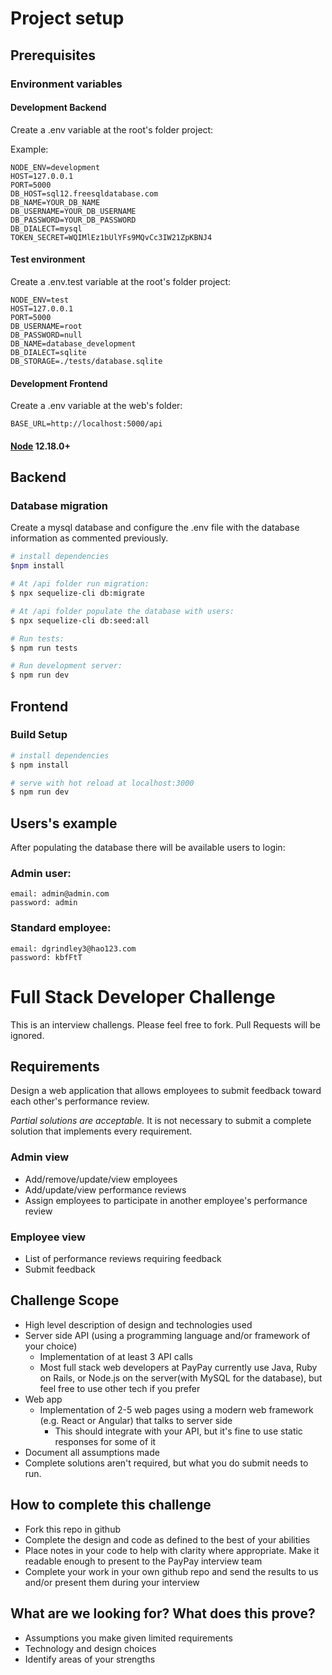 # Project setup

## Prerequisites

### Environment variables

#### Development Backend

Create a .env variable at the root's folder project:

Example:

```
NODE_ENV=development
HOST=127.0.0.1
PORT=5000
DB_HOST=sql12.freesqldatabase.com
DB_NAME=YOUR_DB_NAME
DB_USERNAME=YOUR_DB_USERNAME
DB_PASSWORD=YOUR_DB_PASSWORD
DB_DIALECT=mysql
TOKEN_SECRET=WQIMlEz1bUlYFs9MQvCc3IW21ZpKBNJ4
```

#### Test environment

Create a .env.test variable at the root's folder project:

```
NODE_ENV=test
HOST=127.0.0.1
PORT=5000
DB_USERNAME=root
DB_PASSWORD=null
DB_NAME=database_development
DB_DIALECT=sqlite
DB_STORAGE=./tests/database.sqlite
```

#### Development Frontend

Create a .env variable at the web's folder:

```
BASE_URL=http://localhost:5000/api
```

#### [Node](https://nodejs.org/en/) 12.18.0+

## Backend

### Database migration

Create a mysql database and configure the .env file with the database information as commented previously.

```bash
# install dependencies
$npm install

# At /api folder run migration:
$ npx sequelize-cli db:migrate

# At /api folder populate the database with users:
$ npx sequelize-cli db:seed:all

# Run tests:
$ npm run tests

# Run development server:
$ npm run dev
```

## Frontend

### Build Setup

```bash
# install dependencies
$ npm install

# serve with hot reload at localhost:3000
$ npm run dev
```

## Users's example

After populating the database there will be available users to login:

### Admin user:

```
email: admin@admin.com
password: admin
```

### Standard employee:

```
email: dgrindley3@hao123.com
password: kbfFtT
```

# Full Stack Developer Challenge

This is an interview challengs. Please feel free to fork. Pull Requests will be ignored.

## Requirements

Design a web application that allows employees to submit feedback toward each other's performance review.

_Partial solutions are acceptable._ It is not necessary to submit a complete solution that implements every requirement.

### Admin view

- Add/remove/update/view employees
- Add/update/view performance reviews
- Assign employees to participate in another employee's performance review

### Employee view

- List of performance reviews requiring feedback
- Submit feedback

## Challenge Scope

- High level description of design and technologies used
- Server side API (using a programming language and/or framework of your choice)
  - Implementation of at least 3 API calls
  - Most full stack web developers at PayPay currently use Java, Ruby on Rails, or Node.js on the server(with MySQL for the database), but feel free to use other tech if you prefer
- Web app
  - Implementation of 2-5 web pages using a modern web framework (e.g. React or Angular) that talks to server side
    - This should integrate with your API, but it's fine to use static responses for some of it
- Document all assumptions made
- Complete solutions aren't required, but what you do submit needs to run.

## How to complete this challenge

- Fork this repo in github
- Complete the design and code as defined to the best of your abilities
- Place notes in your code to help with clarity where appropriate. Make it readable enough to present to the PayPay interview team
- Complete your work in your own github repo and send the results to us and/or present them during your interview

## What are we looking for? What does this prove?

- Assumptions you make given limited requirements
- Technology and design choices
- Identify areas of your strengths
